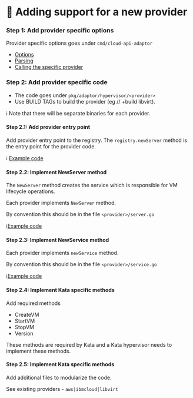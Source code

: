 # :memo: Adding support for a new provider

### Step 1: Add provider specific options 

Provider specific options goes under `cmd/cloud-api-adaptor`
- [Options](https://github.com/confidential-containers/cloud-api-adaptor/blob/staging/cmd/cloud-api-adaptor/main.go#L48)
- [Parsing](https://github.com/confidential-containers/cloud-api-adaptor/blob/staging/cmd/parse.go#L21)
- [Calling the specific provider](https://github.com/confidential-containers/cloud-api-adaptor/blob/staging/cmd/cloud-api-adaptor/main.go#L103)


### Step 2: Add provider specific code 

- The code goes under `pkg/adaptor/hypervisor/<provider>`
- Use BUILD TAGs to build the provider  (eg // +build libvirt). 

:information_source: Note that there will be separate binaries for each provider.

#### Step 2.1: Add provider entry point

Add provider entry point to the registry. The `registry.newServer` method is the entry point for the provider code.

:information_source: [Example code](https://github.com/confidential-containers/cloud-api-adaptor/blob/staging/pkg/adaptor/hypervisor/registry/libvirt.go)

#### Step 2.2: Implement NewServer method

The `NewServer` method creates the service which is responsible for VM lifecycle operations.

Each provider implements `NewServer` method. 

By convention this should be in the file `<provider>/server.go`

:information_source:[Example code](https://github.com/confidential-containers/cloud-api-adaptor/blob/staging/pkg/adaptor/hypervisor/libvirt/server.go#L36)

#### Step 2.3: Implement NewService method

Each provider implements `newService` method. 

By convention this should be in the file `<provider>/service.go`

:information_source:[Example code](https://github.com/confidential-containers/cloud-api-adaptor/blob/staging/pkg/adaptor/hypervisor/libvirt/service.go#L44)

#### Step 2.4: Implement Kata specific methods
    
Add required methods 
 - CreateVM
 - StartVM
 - StopVM
 - Version

These methods are required by Kata and a Kata hypervisor needs to implement these methods.

#### Step 2.5: Implement Kata specific methods

Add additional files to modularize the code.

See existing providers - `aws|ibmcloud|libvirt`
